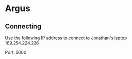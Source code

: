 # Argus

## Connecting
Use the following IP address to connect to Jonathan's laptop
169.254.224.226

Port:
5000
